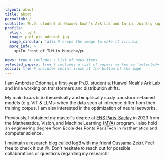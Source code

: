 ```yaml
---
layout: about
title: about
permalink: /
subtitle: Ph.D. student at Huawei Noah's Ark Lab and Inria. Jointly supervised by <a href="https://ievred.github.io/">Ievgen Redko</a>, <a href="https://rtavenar.github.io/research/bio.html">Romain Tavenard</a>, <a href="https://people.irisa.fr/Laetitia.Chapel/">Laetitia Chapel</a>.
profile:
  align: right
  image: prof_pic_odonnat.jpg
  image_circular: false # crops the image to make it circular
  more_info: >
    <p>In front of TUM in Munich</p>

news: true # includes a list of news items
selected_papers: true # includes a list of papers marked as "selected={true}"
social: true # includes social icons at the bottom of the page
---
```


I am Ambroise Odonnat, a first-year Ph.D. student at Huawei Noah's Ark Lab and Inria working on transformers and distribution shifts.

My main focus is to theoretically and empirically study transformer-based models (e.g. ViT & LLMs) when the data seen at inference differ from their training corpus. I am also interested in the optimization of neural networks. 

Previously, I obtained my master's degree at [ENS Paris-Saclay](https://ens-paris-saclay.fr/) in 2023 from the Mathematics, Vision, and Machine Learning ([MVA](https://www.master-mva.com/)) program. I also hold an engineering degree from [Ecole des Ponts ParisTech](https://en.wikipedia.org/wiki/%C3%89cole_des_ponts_ParisTech) in mathematics and computer science. 

I maintain a research blog called <a href="https://logb-research.github.io/">logB<a/>  with my friend <a href="https://www.oussamazekri.fr/">Oussama Zekri<a/>. Feel free to check it out 🙃. Don't hesitate to reach out for possible collaborations or questions regarding my research!


